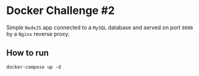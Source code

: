 # Docker Challenge #2

Simple `NodeJS` app connected to a `MySQL` database and served on port `8080` by a `Nginx` reverse proxy.

## How to run
```
docker-compose up -d
```
